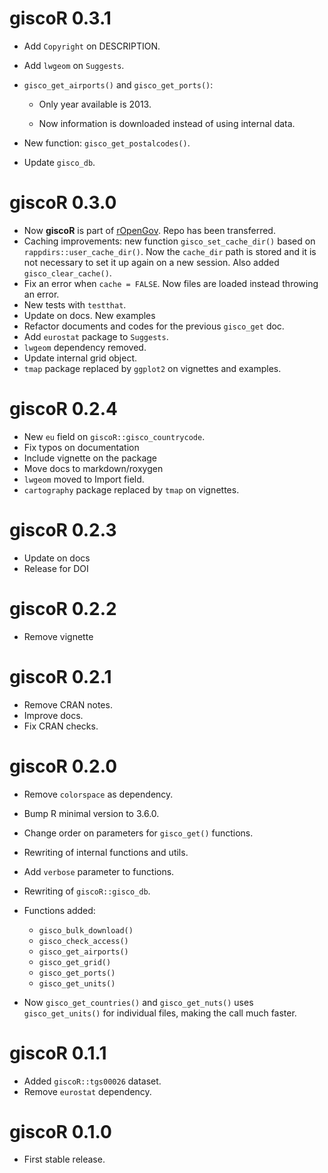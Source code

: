 # giscoR 0.3.1

-   Add `Copyright` on DESCRIPTION.

-   Add `lwgeom` on `Suggests`.

-   `gisco_get_airports()` and `gisco_get_ports()`:

    -   Only year available is 2013.

    -   Now information is downloaded instead of using internal data.

-   New function: `gisco_get_postalcodes()`.

-   Update `gisco_db`.

# giscoR 0.3.0

-   Now **giscoR** is part of [rOpenGov](https://ropengov.org/). Repo has been transferred.
-   Caching improvements: new function `gisco_set_cache_dir()` based on `rappdirs::user_cache_dir()`. Now the `cache_dir` path is stored and it is not necessary to set it up again on a new session. Also added `gisco_clear_cache()`.
-   Fix an error when `cache = FALSE`. Now files are loaded instead throwing an error.
-   New tests with `testthat`.
-   Update on docs. New examples
-   Refactor documents and codes for the previous `gisco_get` doc.
-   Add `eurostat` package to `Suggests`.
-   `lwgeom` dependency removed.
-   Update internal grid object.
-   `tmap` package replaced by `ggplot2` on vignettes and examples.

# giscoR 0.2.4

-   New `eu` field on `giscoR::gisco_countrycode`.
-   Fix typos on documentation
-   Include vignette on the package
-   Move docs to markdown/roxygen
-   `lwgeom` moved to Import field.
-   `cartography` package replaced by `tmap` on vignettes.

# giscoR 0.2.3

-   Update on docs
-   Release for DOI

# giscoR 0.2.2

-   Remove vignette

# giscoR 0.2.1

-   Remove CRAN notes.
-   Improve docs.
-   Fix CRAN checks.

# giscoR 0.2.0

-   Remove `colorspace` as dependency.

-   Bump R minimal version to 3.6.0.

-   Change order on parameters for `gisco_get()` functions.

-   Rewriting of internal functions and utils.

-   Add `verbose` parameter to functions.

-   Rewriting of `giscoR::gisco_db`.

-   Functions added:

    -   `gisco_bulk_download()`
    -   `gisco_check_access()`
    -   `gisco_get_airports()`
    -   `gisco_get_grid()`
    -   `gisco_get_ports()`
    -   `gisco_get_units()`

-   Now `gisco_get_countries()` and `gisco_get_nuts()` uses `gisco_get_units()` for individual files, making the call much faster.

# giscoR 0.1.1

-   Added `giscoR::tgs00026` dataset.
-   Remove `eurostat` dependency.

# giscoR 0.1.0

-   First stable release.
